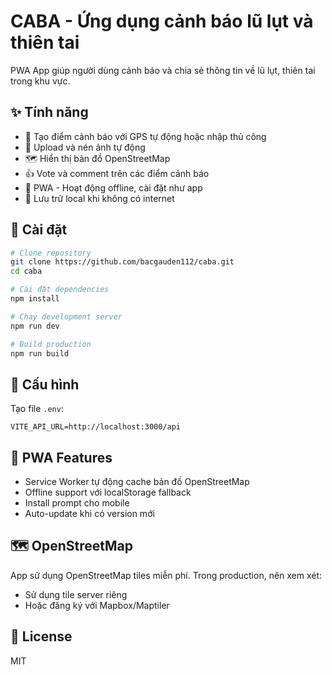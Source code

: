 # CABA - Ứng dụng cảnh báo lũ lụt và thiên tai

PWA App giúp người dùng cảnh báo và chia sẻ thông tin về lũ lụt, thiên tai trong khu vực.

## ✨ Tính năng

- 📍 Tạo điểm cảnh báo với GPS tự động hoặc nhập thủ công
- 📸 Upload và nén ảnh tự động
- 🗺️ Hiển thị bản đồ OpenStreetMap
- 👍 Vote và comment trên các điểm cảnh báo
- 📱 PWA - Hoạt động offline, cài đặt như app
- 💾 Lưu trữ local khi không có internet

## 🚀 Cài đặt

```bash
# Clone repository
git clone https://github.com/bacgauden112/caba.git
cd caba

# Cài đặt dependencies
npm install

# Chạy development server
npm run dev

# Build production
npm run build
```

## 🔧 Cấu hình

Tạo file `.env`:

```env
VITE_API_URL=http://localhost:3000/api
```

## 📱 PWA Features

- Service Worker tự động cache bản đồ OpenStreetMap
- Offline support với localStorage fallback
- Install prompt cho mobile
- Auto-update khi có version mới

## 🗺️ OpenStreetMap

App sử dụng OpenStreetMap tiles miễn phí. Trong production, nên xem xét:
- Sử dụng tile server riêng
- Hoặc đăng ký với Mapbox/Maptiler

## 📝 License

MIT